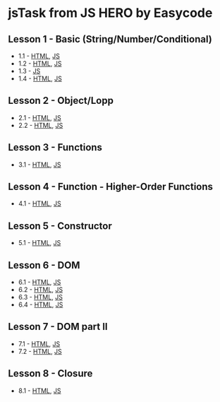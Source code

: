 # jsTask from JS HERO by Easycode

## Lesson 1 - Basic (String/Number/Conditional) <br>
* 1.1 - <a href="https://dmitriymk.github.io/jsTask/lesson-1/1.1-string.html">HTML</a>, <a href="https://github.com/DmitriyMK/jsTask/blob/master/lesson-1/1.1-string.js">JS</a> <br>
* 1.2 - <a href="https://dmitriymk.github.io/jsTask/lesson-1/1.2-math.html">HTML</a>, <a href="https://github.com/DmitriyMK/jsTask/blob/master/lesson-1/1.2-math.js">JS</a> <br> 
* 1.3 - <a href="https://github.com/DmitriyMK/jsTask/blob/master/lesson-1/2.1-typeConversion.js">JS</a><br> 
* 1.4 - <a href="https://dmitriymk.github.io/jsTask/lesson-1/2.2-conditional.html">HTML</a>, <a href="https://github.com/DmitriyMK/jsTask/blob/master/lesson-1/2.2.-conditional.js">JS</a> <br>

## Lesson 2 - Object/Lopp <br>
* 2.1 - <a href="https://dmitriymk.github.io/jsTask/lesson-2/2.1-objects.html">HTML</a>, <a href="https://github.com/DmitriyMK/jsTask/blob/master/lesson-2/2.1-objects.js">JS</a> <br>
* 2.2 - <a href="https://dmitriymk.github.io/jsTask/lesson-2/3.1-cycle.html">HTML</a>, <a href="https://github.com/DmitriyMK/jsTask/blob/master/lesson-2/3.1-cycle.js">JS</a> <br>

## Lesson 3 - Functions <br>
* 3.1 - <a href="https://dmitriymk.github.io/jsTask/lesson-3/function.html">HTML</a>, <a href="https://github.com/DmitriyMK/jsTask/blob/master/lesson-3/function.js">JS</a> <br>

## Lesson 4 - Function - Higher-Order Functions <br>
* 4.1 - <a href="https://dmitriymk.github.io/jsTask/lesson-4/function.html">HTML</a>, <a href="https://github.com/DmitriyMK/jsTask/blob/master/lesson-4/function.js">JS</a> <br>

## Lesson 5 - Constructor<br>
* 5.1 - <a href="https://dmitriymk.github.io/jsTask/lesson-5/index.html">HTML</a>, <a href="https://github.com/DmitriyMK/jsTask/blob/master/lesson-5/constructor.js">JS</a> <br>

## Lesson 6 - DOM<br>
* 6.1 - <a href="https://dmitriymk.github.io/jsTask/lesson-6/dom.html">HTML</a>, <a href="https://github.com/DmitriyMK/jsTask/blob/master/lesson-6/dom.js">JS</a> <br>
* 6.2 - <a href="https://dmitriymk.github.io/jsTask/lesson-6/dom2.html">HTML</a>, <a href="https://github.com/DmitriyMK/jsTask/blob/master/lesson-6/dom2.js">JS</a> <br>
* 6.3 - <a href="https://dmitriymk.github.io/jsTask/lesson-6/formValidate.html">HTML</a>, <a href="https://github.com/DmitriyMK/jsTask/blob/master/lesson-5/constructor.js">JS</a> <br>
* 6.4 - <a href="https://dmitriymk.github.io/jsTask/lesson-6/formValidate.js">HTML</a>, <a href="https://github.com/DmitriyMK/jsTask/blob/master/lesson-6/formValidate.js">JS</a> <br>

## Lesson 7 - DOM part II<br>
* 7.1 - <a href="https://dmitriymk.github.io/jsTask/lesson-7/index.html">HTML</a>, <a href="https://github.com/DmitriyMK/jsTask/blob/master/lesson-7/app.js">JS</a> <br>
* 7.2 - <a href="https://dmitriymk.github.io/jsTask/lesson-7/app-bonus.html">HTML</a>, <a href="https://github.com/DmitriyMK/jsTask/blob/master/lesson-7/app-bonus.js">JS</a> <br>

## Lesson 8 - Closure<br>
* 8.1 - <a href="https://dmitriymk.github.io/jsTask/lesson-8/index.html">HTML</a>, <a href="https://github.com/DmitriyMK/jsTask/blob/master/lesson-8/app.js">JS</a> <br>
